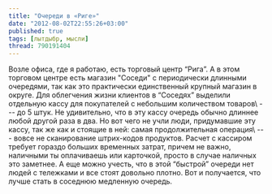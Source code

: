 ```yaml
---
title: "Очереди в «Риге»"
date: "2012-08-02T22:55:26+03:00"
published: true
tags: [лытдыбр, мысли]
thread: 790191404
---
```


Возле офиса, где я работаю, есть торговый центр “Рига”. А в этом торговом центре есть магазин "Соседи" с периодически
длинными очередями, так как это практически единственный крупный магазин в округе. Для облегчения жизни клиентов в
“Соседях” выделили отдельную кассу для покупателей с небольшим количеством товаров\ --- до 5 штук. Не удивительно,
что в эту кассу очередь обычно длиннее любой другой раза в два. Но вот чего не учли люди, придумавшие эту кассу, так же
как и стоящие в ней: самая продолжительная операция\ --- вовсе не сканирование штрих-кодов продуктов.
Расчет с кассиром требует гораздо больших временных затрат, причем не важно, наличными ты оплачиваешь или карточкой,
просто в случае наличных это заметнее. А еще можно учесть, что в этой “быстрой” очереди нет людей с тележками и все
стоят довольно плотно. Вот и получается, что лучше стать в соседнюю медленную очередь.

